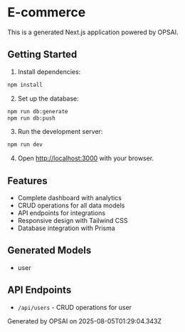 # E-commerce

This is a generated Next.js application powered by OPSAI.

## Getting Started

1. Install dependencies:
```bash
npm install
```

2. Set up the database:
```bash
npm run db:generate
npm run db:push
```

3. Run the development server:
```bash
npm run dev
```

4. Open [http://localhost:3000](http://localhost:3000) with your browser.

## Features

- Complete dashboard with analytics
- CRUD operations for all data models
- API endpoints for integrations
- Responsive design with Tailwind CSS
- Database integration with Prisma

## Generated Models

- user

## API Endpoints

- `/api/users` - CRUD operations for user

Generated by OPSAI on 2025-08-05T01:29:04.343Z
